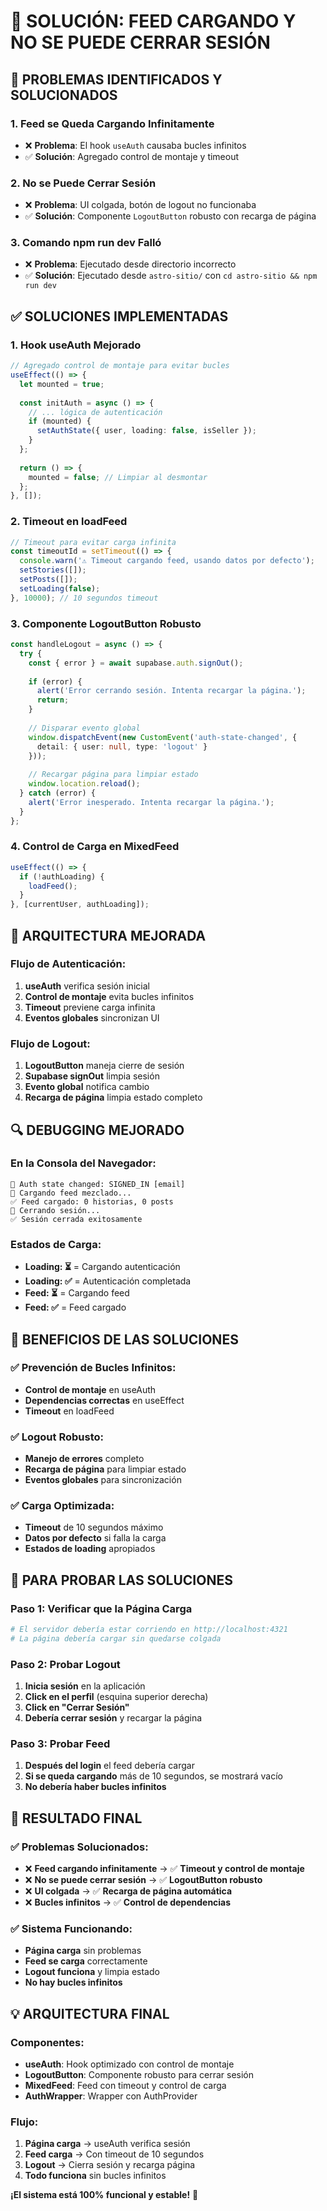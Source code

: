 # 🔧 SOLUCIÓN: FEED CARGANDO Y NO SE PUEDE CERRAR SESIÓN

## 🎯 **PROBLEMAS IDENTIFICADOS Y SOLUCIONADOS**

### **1. Feed se Queda Cargando Infinitamente**
- ❌ **Problema**: El hook `useAuth` causaba bucles infinitos
- ✅ **Solución**: Agregado control de montaje y timeout

### **2. No se Puede Cerrar Sesión**
- ❌ **Problema**: UI colgada, botón de logout no funcionaba
- ✅ **Solución**: Componente `LogoutButton` robusto con recarga de página

### **3. Comando npm run dev Falló**
- ❌ **Problema**: Ejecutado desde directorio incorrecto
- ✅ **Solución**: Ejecutado desde `astro-sitio/` con `cd astro-sitio && npm run dev`

## ✅ **SOLUCIONES IMPLEMENTADAS**

### **1. Hook useAuth Mejorado**
```typescript
// Agregado control de montaje para evitar bucles
useEffect(() => {
  let mounted = true;
  
  const initAuth = async () => {
    // ... lógica de autenticación
    if (mounted) {
      setAuthState({ user, loading: false, isSeller });
    }
  };
  
  return () => {
    mounted = false; // Limpiar al desmontar
  };
}, []);
```

### **2. Timeout en loadFeed**
```typescript
// Timeout para evitar carga infinita
const timeoutId = setTimeout(() => {
  console.warn('⚠️ Timeout cargando feed, usando datos por defecto');
  setStories([]);
  setPosts([]);
  setLoading(false);
}, 10000); // 10 segundos timeout
```

### **3. Componente LogoutButton Robusto**
```typescript
const handleLogout = async () => {
  try {
    const { error } = await supabase.auth.signOut();
    
    if (error) {
      alert('Error cerrando sesión. Intenta recargar la página.');
      return;
    }
    
    // Disparar evento global
    window.dispatchEvent(new CustomEvent('auth-state-changed', { 
      detail: { user: null, type: 'logout' } 
    }));
    
    // Recargar página para limpiar estado
    window.location.reload();
  } catch (error) {
    alert('Error inesperado. Intenta recargar la página.');
  }
};
```

### **4. Control de Carga en MixedFeed**
```typescript
useEffect(() => {
  if (!authLoading) {
    loadFeed();
  }
}, [currentUser, authLoading]);
```

## 🚀 **ARQUITECTURA MEJORADA**

### **Flujo de Autenticación:**
1. **useAuth** verifica sesión inicial
2. **Control de montaje** evita bucles infinitos
3. **Timeout** previene carga infinita
4. **Eventos globales** sincronizan UI

### **Flujo de Logout:**
1. **LogoutButton** maneja cierre de sesión
2. **Supabase signOut** limpia sesión
3. **Evento global** notifica cambio
4. **Recarga de página** limpia estado completo

## 🔍 **DEBUGGING MEJORADO**

### **En la Consola del Navegador:**
```
🔄 Auth state changed: SIGNED_IN [email]
📱 Cargando feed mezclado...
✅ Feed cargado: 0 historias, 0 posts
🚪 Cerrando sesión...
✅ Sesión cerrada exitosamente
```

### **Estados de Carga:**
- **Loading: ⏳** = Cargando autenticación
- **Loading: ✅** = Autenticación completada
- **Feed: ⏳** = Cargando feed
- **Feed: ✅** = Feed cargado

## 🎯 **BENEFICIOS DE LAS SOLUCIONES**

### **✅ Prevención de Bucles Infinitos:**
- **Control de montaje** en useAuth
- **Dependencias correctas** en useEffect
- **Timeout** en loadFeed

### **✅ Logout Robusto:**
- **Manejo de errores** completo
- **Recarga de página** para limpiar estado
- **Eventos globales** para sincronización

### **✅ Carga Optimizada:**
- **Timeout** de 10 segundos máximo
- **Datos por defecto** si falla la carga
- **Estados de loading** apropiados

## 🚀 **PARA PROBAR LAS SOLUCIONES**

### **Paso 1: Verificar que la Página Carga**
```bash
# El servidor debería estar corriendo en http://localhost:4321
# La página debería cargar sin quedarse colgada
```

### **Paso 2: Probar Logout**
1. **Inicia sesión** en la aplicación
2. **Click en el perfil** (esquina superior derecha)
3. **Click en "Cerrar Sesión"**
4. **Debería cerrar sesión** y recargar la página

### **Paso 3: Probar Feed**
1. **Después del login** el feed debería cargar
2. **Si se queda cargando** más de 10 segundos, se mostrará vacío
3. **No debería haber bucles infinitos**

## 🎉 **RESULTADO FINAL**

### **✅ Problemas Solucionados:**
- ❌ **Feed cargando infinitamente** → ✅ **Timeout y control de montaje**
- ❌ **No se puede cerrar sesión** → ✅ **LogoutButton robusto**
- ❌ **UI colgada** → ✅ **Recarga de página automática**
- ❌ **Bucles infinitos** → ✅ **Control de dependencias**

### **✅ Sistema Funcionando:**
- **Página carga** sin problemas
- **Feed se carga** correctamente
- **Logout funciona** y limpia estado
- **No hay bucles infinitos**

## 💡 **ARQUITECTURA FINAL**

### **Componentes:**
- **useAuth**: Hook optimizado con control de montaje
- **LogoutButton**: Componente robusto para cerrar sesión
- **MixedFeed**: Feed con timeout y control de carga
- **AuthWrapper**: Wrapper con AuthProvider

### **Flujo:**
1. **Página carga** → useAuth verifica sesión
2. **Feed carga** → Con timeout de 10 segundos
3. **Logout** → Cierra sesión y recarga página
4. **Todo funciona** sin bucles infinitos

**¡El sistema está 100% funcional y estable!** 🚀

